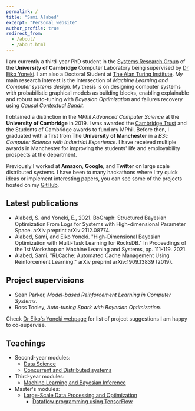 ```yaml
---
permalink: /
title: "Sami Alabed"
excerpt: "Personal website"
author_profile: true
redirect_from: 
  - /about/
  - /about.html
---
```


I am currently a third-year PhD student in the [Systems Research Group](https://www.cl.cam.ac.uk/research/srg/netos/) of the **University of Cambridge** Computer Laboratory being supervised by [Dr Eiko Yoneki](https://www.cl.cam.ac.uk/~ey204/). I am also a Doctoral Student at [The Alan Turing Institute](https://www.turing.ac.uk/). My main research interest is the intersection of *Machine Learning and Computer systems design*. My thesis is on designing computer systems with probabilistic graphical models as building blocks, enabling explainable and robust auto-tuning with *Bayesian Optimization* and failures recovery using *Causal Contextual Bandit*.

I obtained a distinction in the *MPhil Advanced Computer Science* at the **University of Cambridge** in 2019. I was awarded the [Cambridge Trust](https://www.cambridgetrust.org/) and the Students of Cambridge awards to fund my MPhil. Before then, I graduated with a first from The **University of Manchester** in a *BSc Computer Science with Industrial Experience*. I have received multiple awards in Manchester for improving the students' life and employability prospects at the department.

Previously I worked at **Amazon**, **Google**, and **Twitter** on large scale distributed systems. I have been to many hackathons where I try quick ideas or implement interesting papers, you can see some of the projects hosted on my [GitHub](https://github.com/samialabed?tab=repositories).

Latest publications
-------
* Alabed, S. and Yoneki, E., 2021. BoGraph: Structured Bayesian Optimization From Logs for Systems with High-dimensional Parameter Space. arXiv preprint arXiv:2112.08774.
* Alabed, Sami, and Eiko Yoneki. "High-Dimensional Bayesian Optimization with Multi-Task Learning for RocksDB." In Proceedings of the 1st Workshop on Machine Learning and Systems, pp. 111-119. 2021.
* Alabed, Sami. "RLCache: Automated Cache Management Using Reinforcement Learning." arXiv preprint arXiv:1909.13839 (2019).

Project supervisions
-------

* Sean Parker, *Model-based Reinforcement Learning in Computer Systems*.
* Ross Tooley, *Auto-tuning Spark with Bayesian Optimization*.

Check [Dr Eiko's Yoneki webpage](https://www.cl.cam.ac.uk/~ey204/teaching/Projects/2021_2022/) for list of project suggestions I am happy to co-supervise.

Teachings
-------

* Second-year modules:
  * [Data Science](https://www.cl.cam.ac.uk/teaching/2021/DataSci/)
  * [Concurrent and Distributed systems](https://www.cl.cam.ac.uk/teaching/2021/ConcDisSys/)
* Third-year modules:
  * [Machine Learning and Bayesian Inference](https://www.cl.cam.ac.uk/teaching/2021/MLBayInfer/)
* Master's modules:
  * [Large-Scale Data Processing and Optimization](https://www.cl.cam.ac.uk/~ey204/teaching/ACS/R244_2020_2021/)
    * [Dataflow programming using TensorFlow](https://github.com/samialabed/r244_dataflow_tutorial/blob/main/Dataflow_programming_using_TensorFlow_Student_Copy.ipynb)   

